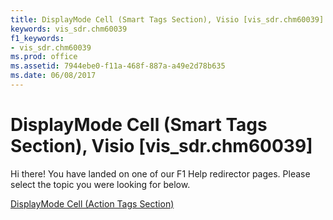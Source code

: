 ```yaml
---
title: DisplayMode Cell (Smart Tags Section), Visio [vis_sdr.chm60039]
keywords: vis_sdr.chm60039
f1_keywords:
- vis_sdr.chm60039
ms.prod: office
ms.assetid: 7944ebe0-f11a-468f-887a-a49e2d78b635
ms.date: 06/08/2017
---
```



# DisplayMode Cell (Smart Tags Section), Visio [vis_sdr.chm60039]

Hi there! You have landed on one of our F1 Help redirector pages. Please select the topic you were looking for below.

[DisplayMode Cell (Action Tags Section)](http://msdn.microsoft.com/library/0dfad40b-f97e-0c4a-2102-7344d1317b82%28Office.15%29.aspx)

